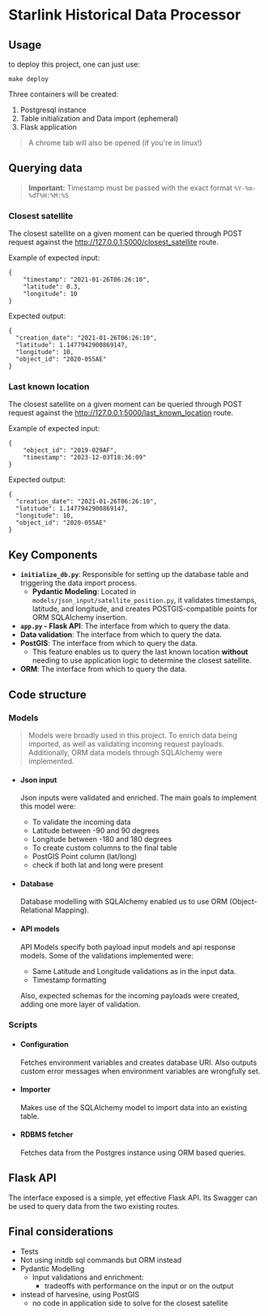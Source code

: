 # Starlink Historical Data Processor

## Usage 
to deploy this project, one can just use:

``` 
make deploy
 ```

Three containers will be created: 
1. Postgresql instance
2. Table initialization and Data import (ephemeral)
3. Flask application

>A chrome tab will also be opened (if you're in linux!)

## Querying data
> **Important:** Timestamp must be passed with the exact format  `%Y-%m-%dT%H:%M:%S`
### Closest satellite
The closest satellite on a given moment can be queried through POST request against the  http://127.0.0.1:5000/closest_satellite route.

Example of expected input:
``` 
{
    "timestamp": "2021-01-26T06:26:10",
    "latitude": 0.3,
    "longitude": 10
}
```
Expected output: 
```
{
  "creation_date": "2021-01-26T06:26:10",
  "latitude": 1.1477942900869147,
  "longitude": 10,
  "object_id": "2020-055AE"
}
```
### Last known location 
The closest satellite on a given moment can be queried through POST request against the  http://127.0.0.1:5000/last_known_location route.

Example of expected input:
``` 
{
    "object_id": "2019-029AF",
    "timestamp": "2023-12-03T18:36:09"
}
```
Expected output: 
```
{
  "creation_date": "2021-01-26T06:26:10",
  "latitude": 1.1477942900869147,
  "longitude": 10,
  "object_id": "2020-055AE"
}
```

## Key Components
- **`initialize_db.py`**: Responsible for setting up the database table and triggering the data import process.
  - **Pydantic Modeling**: Located in `models/json_input/satellite_position.py`, it validates timestamps, latitude, and longitude, and creates POSTGIS-compatible points for ORM SQLAlchemy insertion.
- **`app.py` - Flask API**: The interface from which to query the data.
- **Data validation**: The interface from which to query the data.
- **PostGIS**: The interface from which to query the data.
  - This feature enables us to query the last known location **without** needing to use application logic to determine the closest satellite. 
- **ORM**: The interface from which to query the data.

## Code structure
### Models 
> Models were broadly used in this project. To enrich data being imported, as well as validating incoming request payloads. Additionally, ORM data models through SQLAlchemy were implemented.

- #### Json input

    Json inputs were validated and enriched. The main goals to implement this model were:
    - To validate the incoming data
    - Latitude between -90 and 90 degrees
    - Longitude between -180 and 180 degrees
    - To create custom columns to the final table
    - PostGIS Point column (lat/long)
    - check if both lat and long were present

  
- #### Database 

    Database modelling with SQLAlchemy enabled us to use ORM (Object-Relational Mapping).


- #### API models

    API Models specify both payload input models and api response models. Some of the validations implemented were:
    - Same Latitude and Longitude validations as in the input data.
    - Timestamp formatting

    Also, expected schemas for the incoming payloads were created, adding one more layer of validation.

### Scripts 

- #### Configuration
    Fetches environment variables and creates database URI. Also outputs custom error messages when environment variables are wrongfully set.

- #### Importer
    Makes use of the SQLAlchemy model to import data into an existing table.
- #### RDBMS fetcher 
    Fetches data from the Postgres instance using ORM based queries.

##  Flask API
The interface exposed is a simple, yet effective Flask API. Its Swagger can be used to query data from the two existing routes. 

## Final considerations 
- Tests
- Not using initdb sql commands but ORM instead 
- Pydantic Modelling
  - Input validations and enrichment:
    -  tradeoffs with performance on the input or on the output 
- instead of harvesine, using PostGIS
  - no code in application side to solve for the closest satellite
